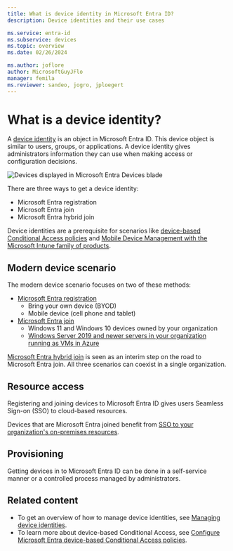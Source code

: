 ```yaml
---
title: What is device identity in Microsoft Entra ID?
description: Device identities and their use cases

ms.service: entra-id
ms.subservice: devices
ms.topic: overview
ms.date: 02/26/2024

ms.author: joflore
author: MicrosoftGuyJFlo
manager: femila
ms.reviewer: sandeo, jogro, jploegert
---
```

# What is a device identity?

A [device identity](/graph/api/resources/device) is an object in Microsoft Entra ID. This device object is similar to users, groups, or applications. A device identity gives administrators information they can use when making access or configuration decisions.

![Devices displayed in Microsoft Entra Devices blade](./media/overview/azure-entra-devices-all-devices.png)

There are three ways to get a device identity:

- Microsoft Entra registration
- Microsoft Entra join
- Microsoft Entra hybrid join

Device identities are a prerequisite for scenarios like [device-based Conditional Access policies](~/identity/conditional-access/concept-conditional-access-grant.md) and [Mobile Device Management with the Microsoft Intune family of products](/mem/endpoint-manager-overview).

## Modern device scenario

The modern device scenario focuses on two of these methods: 

- [Microsoft Entra registration](concept-device-registration.md) 
   - Bring your own device (BYOD)
   - Mobile device (cell phone and tablet)
- [Microsoft Entra join](concept-directory-join.md)
   - Windows 11 and Windows 10 devices owned by your organization
   - [Windows Server 2019 and newer servers in your organization running as VMs in Azure](howto-vm-sign-in-azure-ad-windows.md)

[Microsoft Entra hybrid join](concept-hybrid-join.md) is seen as an interim step on the road to Microsoft Entra join. All three scenarios can coexist in a single organization.

## Resource access

Registering and joining devices to Microsoft Entra ID gives users Seamless Sign-on (SSO) to cloud-based resources.

Devices that are Microsoft Entra joined benefit from [SSO to your organization's on-premises resources](device-sso-to-on-premises-resources.md).

## Provisioning

Getting devices in to Microsoft Entra ID can be done in a self-service manner or a controlled process managed by administrators.

## Related content

- To get an overview of how to manage device identities, see [Managing device identities](manage-device-identities.md).
- To learn more about device-based Conditional Access, see [Configure Microsoft Entra device-based Conditional Access policies](~/identity/conditional-access/concept-conditional-access-grant.md).
